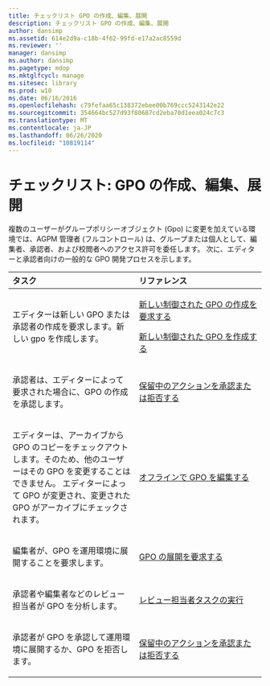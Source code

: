 ```yaml
---
title: チェックリスト GPO の作成、編集、展開
description: チェックリスト GPO の作成、編集、展開
author: dansimp
ms.assetid: 614e2d9a-c18b-4f62-99fd-e17a2ac8559d
ms.reviewer: ''
manager: dansimp
ms.author: dansimp
ms.pagetype: mdop
ms.mktglfcycl: manage
ms.sitesec: library
ms.prod: w10
ms.date: 06/16/2016
ms.openlocfilehash: c79fefaa65c138372ebee00b769ccc5243142e22
ms.sourcegitcommit: 354664bc527d93f80687cd2eba70d1eea024c7c3
ms.translationtype: MT
ms.contentlocale: ja-JP
ms.lasthandoff: 06/26/2020
ms.locfileid: "10819114"
---
```

# チェックリスト: GPO の作成、編集、展開


複数のユーザーがグループポリシーオブジェクト (Gpo) に変更を加えている環境では、AGPM 管理者 (フルコントロール) は、グループまたは個人として、編集者、承認者、および校閲者へのアクセス許可を委任します。 次に、エディターと承認者向けの一般的な GPO 開発プロセスを示します。

<table>
<colgroup>
<col width="50%" />
<col width="50%" />
</colgroup>
<thead>
<tr class="header">
<th align="left">タスク</th>
<th align="left">リファレンス</th>
</tr>
</thead>
<tbody>
<tr class="odd">
<td align="left"><p>エディターは新しい GPO または承認者の作成を要求します。新しい gpo を作成します。</p></td>
<td align="left"><p><a href="request-the-creation-of-a-new-controlled-gpo.md" data-raw-source="[Request the Creation of a New Controlled GPO](request-the-creation-of-a-new-controlled-gpo.md)">新しい制御された GPO の作成を要求する</a></p>
<p><a href="create-a-new-controlled-gpo.md" data-raw-source="[Create a New Controlled GPO](create-a-new-controlled-gpo.md)">新しい制御された GPO を作成する</a></p></td>
</tr>
<tr class="even">
<td align="left"><p>承認者は、エディターによって要求された場合に、GPO の作成を承認します。</p></td>
<td align="left"><p><a href="approve-or-reject-a-pending-action.md" data-raw-source="[Approve or Reject a Pending Action](approve-or-reject-a-pending-action.md)">保留中のアクションを承認または拒否する</a></p></td>
</tr>
<tr class="odd">
<td align="left"><p>エディターは、アーカイブから GPO のコピーをチェックアウトします。そのため、他のユーザーはその GPO を変更することはできません。 エディターによって GPO が変更され、変更された GPO がアーカイブにチェックされます。</p></td>
<td align="left"><p><a href="edit-a-gpo-offline.md" data-raw-source="[Edit a GPO Offline](edit-a-gpo-offline.md)">オフラインで GPO を編集する</a></p></td>
</tr>
<tr class="even">
<td align="left"><p>編集者が、GPO を運用環境に展開することを要求します。</p></td>
<td align="left"><p><a href="request-deployment-of-a-gpo.md" data-raw-source="[Request Deployment of a GPO](request-deployment-of-a-gpo.md)">GPO の展開を要求する</a></p></td>
</tr>
<tr class="odd">
<td align="left"><p>承認者や編集者などのレビュー担当者が GPO を分析します。</p></td>
<td align="left"><p><a href="performing-reviewer-tasks.md" data-raw-source="[Performing Reviewer Tasks](performing-reviewer-tasks.md)">レビュー担当者タスクの実行</a></p></td>
</tr>
<tr class="even">
<td align="left"><p>承認者が GPO を承認して運用環境に展開するか、GPO を拒否します。</p></td>
<td align="left"><p><a href="approve-or-reject-a-pending-action.md" data-raw-source="[Approve or Reject a Pending Action](approve-or-reject-a-pending-action.md)">保留中のアクションを承認または拒否する</a></p></td>
</tr>
</tbody>
</table>

 

 

 





